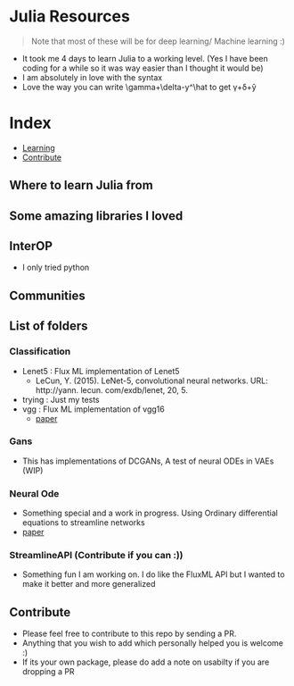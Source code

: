 # Julia Resources

> Note that most of these will be for deep learning/ Machine learning :)

- It took me 4 days to learn Julia to a working level. (Yes I have been coding for a while so it was way easier than I thought it would be)
- I am absolutely in love with the syntax
- Love the way you can write \gamma+\delta-y^\hat to get γ+δ+ŷ

# Index
- [Learning](#1)
- [Contribute](#con)
## Where to learn Julia from [](#1)

## Some amazing libraries I loved


## InterOP
-  I only tried python

## Communities





## List of folders
### Classification
- Lenet5 : Flux ML implementation of Lenet5
  - LeCun, Y. (2015). LeNet-5, convolutional neural networks. URL: http://yann. lecun. com/exdb/lenet, 20, 5.
- trying : Just my tests
- vgg : Flux ML implementation of vgg16
  - [paper](https://arxiv.org/abs/1409.1556)

### Gans
- This has implementations of DCGANs, A test of neural ODEs in VAEs (WIP)

### Neural Ode
- Something special and a work in progress. Using Ordinary differential equations to streamline networks
- [paper](https://arxiv.org/abs/1806.07366)

### StreamlineAPI (Contribute if you can :))
- Something fun I am working on. I do like the FluxML API but I wanted to make it better and more generalized


## Contribute [](#co)

- Please feel free to contribute to this repo by sending a PR.
- Anything that you wish to add which personally helped you is welcome :)
- If its your own package, please do add a note on usabilty if you are dropping a PR
